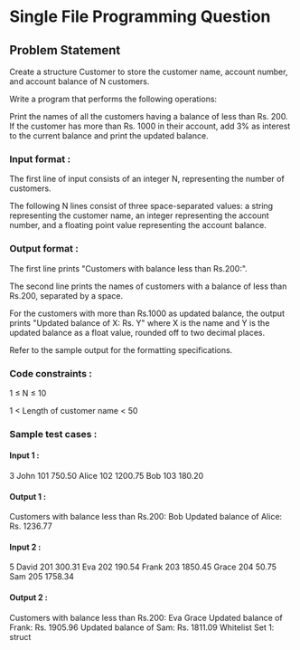 # Single File Programming Question

## Problem Statement

Create a structure Customer to store the customer name, account number, and account balance of N customers.

Write a program that performs the following operations:

Print the names of all the customers having a balance of less than Rs. 200.
If the customer has more than Rs. 1000 in their account, add 3% as interest to the current balance and print the updated balance.

### Input format :

The first line of input consists of an integer N, representing the number of customers.

The following N lines consist of three space-separated values: a string representing the customer name, an integer representing the account number, and a floating point value representing the account balance.

### Output format :

The first line prints "Customers with balance less than Rs.200:".

The second line prints the names of customers with a balance of less than Rs.200, separated by a space.

For the customers with more than Rs.1000 as updated balance, the output prints "Updated balance of X: Rs. Y" where X is the name and Y is the updated balance as a float value, rounded off to two decimal places.

Refer to the sample output for the formatting specifications.

### Code constraints :

1 ≤ N ≤ 10

1 < Length of customer name < 50

### Sample test cases :

#### Input 1 :

3
John 101 750.50
Alice 102 1200.75
Bob 103 180.20

#### Output 1 :

Customers with balance less than Rs.200:
Bob
Updated balance of Alice: Rs. 1236.77

#### Input 2 :

5
David 201 300.31
Eva 202 190.54
Frank 203 1850.45
Grace 204 50.75
Sam 205 1758.34

#### Output 2 :

Customers with balance less than Rs.200:
Eva Grace
Updated balance of Frank: Rs. 1905.96
Updated balance of Sam: Rs. 1811.09
Whitelist
Set 1:
struct
